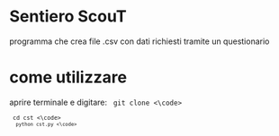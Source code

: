 # Sentiero ScouT
programma che crea file .csv con dati richiesti 
tramite un questionario 

# come utilizzare
aprire terminale e digitare:
<code> git clone <\code> <br>
<code> cd cst <\code> <br>
<code> python cst.py <\code> <br>
